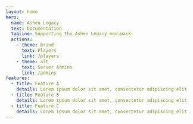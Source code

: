 ```yaml
---
layout: home
hero:
  name: Ashen Legacy
  text: Documentation
  tagline: Supporting the Ashen Legacy mod-pack.
  actions:
    - theme: brand
      text: Players
      link: /players
    - theme: alt
      text: Server Admins
      link: /admins
features:
  - title: Feature A
    details: Lorem ipsum dolor sit amet, consectetur adipiscing elit
  - title: Feature B
    details: Lorem ipsum dolor sit amet, consectetur adipiscing elit
  - title: Feature C
    details: Lorem ipsum dolor sit amet, consectetur adipiscing elit
---
```


